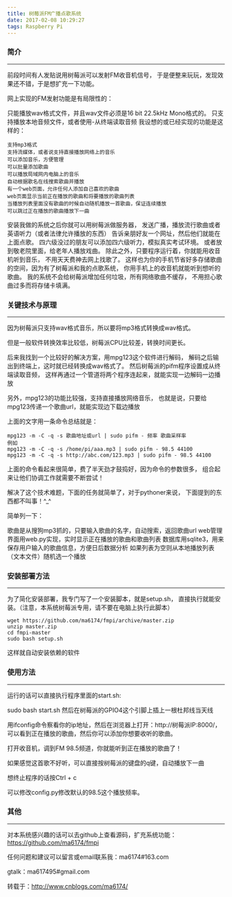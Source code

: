 ```yaml
---
title: 树莓派FM广播点歌系统
date: 2017-02-08 10:29:27
tags: Raspberry Pi
---
```


### 简介
---

前段时间有人发贴说用树莓派可以发射FM收音机信号， 于是便整来玩玩，发现效果还不错，于是想扩充一下功能。

网上实现的FM发射功能是有局限性的：

只能播放wav格式文件，并且wav文件必须是16 bit 22.5kHz Mono格式的。
只支持播放本地音频文件，或者使用-从终端读取音频
我设想的或已经实现的功能是这样的：

	支持mp3格式
	支持流媒体，或者说支持直接播放网络上的音乐
	可以添加音乐，方便管理
	可以批量添加歌曲
	可以播放局域网内电脑上的音乐
	自动根据歌名在线搜索歌曲并播放
	有一个web页面，允许任何人添加自己喜欢的歌曲
	web页面显示当前正在播放的歌曲和将要播放的歌曲列表
	当播放列表里面没有歌曲的时候自动随机播放一首歌曲，保证连续播放
	可以跳过正在播放的歌曲播放下一曲
<!--more-->
安装我做的系统之后你就可以用树莓派做服务器， 发送广播，播放流行歌曲或者英语听力（或者法律允许播放的东西） 告诉亲朋好友一个网址，然后他们就能在上面点歌。 四六级没过的朋友可以添加四六级听力，模拟真实考试环境。 或者放到敬老院里面，给老年人播放戏曲。 除此之外，只要程序运行着，你就能用收音机听到音乐， 不用天天费神去网上找歌了。 这样也为你的手机节省好多存储歌曲的空间，因为有了树莓派和我的点歌系统， 你用手机上的收音机就能听到想听的歌曲。 我的系统不会给树莓派增加任何垃圾，所有网络歌曲不缓存， 不用担心歌曲过多而将存储卡填满。

### 关键技术与原理
---
因为树莓派只支持wav格式音乐，所以要将mp3格式转换成wav格式。

但是一般软件转换效率比较低，树莓派CPU比较差，转换时间更长。

后来我找到一个比较好的解决方案，用mpg123这个软件进行解码， 解码之后输出到终端上，这时就已经转换成wav格式了。 然后树莓派的pifm程序设置成从终端读取音频， 这样再通过一个管道将两个程序连起来，就能实现一边解码一边播放

另外，mpg123的功能比较强，支持直接播放网络音乐， 也就是说，只要给mpg123传递一个歌曲url，就能实现边下载边播放

上面的文字用一条命令总结就是：

	mpg123 -m -C -q -s 歌曲地址或url | sudo pifm - 频率 歌曲采样率
	例如
	mpg123 -m -C -q -s /home/pi/aaa.mp3 | sudo pifm - 98.5 44100
	mpg123 -m -C -q -s http://abc.com/123.mp3 | sudo pifm - 98.5 44100
上面的命令看起来很简单，费了半天劲才鼓捣好，因为命令的参数很多， 组合起来让他们协调工作就需要不断尝试！

解决了这个技术难题，下面的任务就简单了，对于pythoner来说， 下面提到的东西都不叫事！^_^

简单列一下：

歌曲是从搜狗mp3抓的，只要输入歌曲的名字，自动搜索，返回歌曲url
web管理界面用web.py实现，实时显示正在播放的歌曲和歌曲列表
数据库用sqlite3，用来保存用户输入的歌曲信息，方便日后数据分析
如果列表为空则从本地播放列表（文本文件）随机选一个播放
### 安装部署方法
---
为了简化安装部署，我专门写了一个安装脚本，就是setup.sh， 直接执行就能安装。（注意，本系统树莓派专用，请不要在电脑上执行此脚本）

	wget https://github.com/ma6174/fmpi/archive/master.zip
	unzip master.zip
	cd fmpi-master
	sudo bash setup.sh
这样就自动安装依赖的软件

### 使用方法
---
运行的话可以直接执行程序里面的start.sh:

sudo bash start.sh
然后在树莓派的GPIO4这个引脚上插上一根杜邦线当天线

用ifconfig命令察看你的ip地址，然后在浏览器上打开：http://树莓派IP:8000/， 可以看到正在播放的歌曲，然后你可以添加你想要收听的歌曲。

打开收音机，调到FM 98.5频道，你就能听到正在播放的歌曲了！

如果感觉这首歌不好听，可以直接按树莓派的键盘的q键，自动播放下一曲

想终止程序的话按Ctrl + c

可以修改config.py修改默认的98.5这个播放频率。

### 其他
---
对本系统感兴趣的话可以去github上查看源码，扩充系统功能： https://github.com/ma6174/fmpi

任何问题和建议可以留言或email联系我：ma6174#163.com

gtalk：ma617495#gmail.com


转载于：http://www.cnblogs.com/ma6174/


